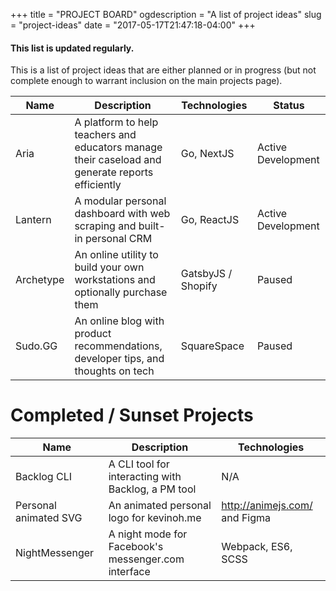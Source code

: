 +++
title = "PROJECT BOARD"
ogdescription = "A list of project ideas"
slug = "project-ideas"
date = "2017-05-17T21:47:18-04:00"
+++

#### This list is updated regularly.

This is a list of project ideas that are either planned or in progress (but not complete enough to warrant inclusion on the main projects page).

| Name | Description | Technologies | Status |
|------|-------------|--------------|--------|
| Aria | A platform to help teachers and educators manage their caseload and generate reports efficiently | Go, NextJS |  Active Development
| Lantern | A modular personal dashboard with web scraping and built-in personal CRM | Go, ReactJS | Active Development
| Archetype | An online utility to build your own workstations and optionally purchase them | GatsbyJS / Shopify | Paused
| Sudo.GG | An online blog with product recommendations, developer tips, and thoughts on tech | SquareSpace | Paused

# Completed / Sunset Projects

| Name | Description | Technologies |
|------|-------------|--------------|
| Backlog CLI | A CLI tool for interacting with Backlog, a PM tool | N/A 
| Personal animated SVG | An animated personal logo for kevinoh.me | http://animejs.com/ and Figma
| NightMessenger | A night mode for Facebook's messenger.com interface | Webpack, ES6, SCSS